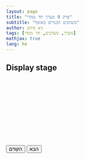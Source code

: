 ```yaml
---
layout: page
title: "פרק 9 מערך חד ממדי"
subtitle: "משתנים הבנויים כאוסף"
author: גיא סידס
tags: [מערך, מערכים, חד ממדי]
mathjax: true
lang: he
---
```


<style>
/* Hide details/summary so only the stage is visible */
details,
details > summary {
  display: none;
}
/* Stage and animation styles */
#stage {
  position: relative;
  width: 100%;
  min-height: 12em;
  margin-bottom: 1em;
}
#stage pre {
  position: absolute;
  top: 0; left: 0; right: 0; bottom: 0;
  margin: 0;
  opacity: 0;
  transition: opacity 3.7s;
  pointer-events: none;
  direction: ltr;
}
#stage pre.fg {
  opacity: 1;
  pointer-events: auto;
  z-index: 2;
}
#stage pre.bg {
  z-index: 1;
}
</style>






<details markdown="1"><summary>p</summary>

```csharp
static void Main(string[] args)
{
    string car = "BMW";

    Console.WriteLine(car);
}
```
</details>

<details  markdown="1"><summary>p</summary>

```csharp
static void Main(string[] args)
{
    string[] cars = { "BMW", "Ford", "Kia" };

    Console.WriteLine(cars.Length);
}
```
</details>



## Display stage


<div id="stage"></div>
<div style="margin-bottom:2em;">
  <button id="prevBtn">הקודם</button>
  <button id="nextBtn">הבא</button>
</div>



<script defer>
document.addEventListener('DOMContentLoaded', () => {
  // 1️⃣ Collect <pre> blocks from <details>
  const steps = [...document.querySelectorAll('details')]
    .map(d => d.querySelector('pre').cloneNode(true));
  const stage = document.getElementById('stage');
  let idx = 0;
  let fg = stage.appendChild(steps[0].cloneNode(true));
  fg.classList.add('fg');

  function showStep(newIdx) {
    if (newIdx === idx) return;
    const bg = stage.appendChild(steps[newIdx].cloneNode(true));
    bg.classList.add('bg');
    setTimeout(() => {
      fg.classList.remove('fg');
      fg.classList.add('bg');
      bg.classList.remove('bg');
      bg.classList.add('fg');
      fg.remove();
      fg = bg;
      idx = newIdx;
    }, 700); // matches CSS transition duration
  }

  document.getElementById('nextBtn').onclick = () =>
    showStep((idx + 1) % steps.length);

  document.getElementById('prevBtn').onclick = () =>
    showStep((idx + steps.length - 1) % steps.length);
});
</script>

